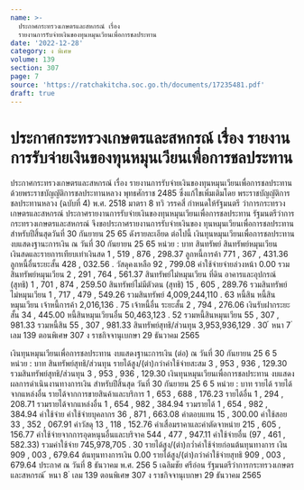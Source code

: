 ```yaml
---
name: >-
  ประกาศกระทรวงเกษตรและสหกรณ์ เรื่อง
  รายงานการรับจ่ายเงินของทุนหมุนเวียนเพื่อการชลประทาน
date: '2022-12-28'
category: ง พิเศษ
volume: 139
section: 307
page: 7
source: 'https://ratchakitcha.soc.go.th/documents/17235481.pdf'
draft: true
---
```


# ประกาศกระทรวงเกษตรและสหกรณ์ เรื่อง รายงานการรับจ่ายเงินของทุนหมุนเวียนเพื่อการชลประทาน

ประกาศกระทรวงเกษตรและสหกรณ์ เรื่อง รายงานการรับจ่ายเงินของทุนหมุนเวียนเพื่อการชลประทาน ด้วยพระราชบัญญัติการชลประทานหลวง พุทธศักราช 2485 ซึ่งแก้ไขเพิ่มเติมโดย พระราชบัญญัติการชลประทานหลวง (ฉบับที่ 4) พ.ศ. 2518 มาตรา 8 ทวิ วรรคสี่ กำหนดให้รัฐมนตรี ว่าการกระทรวงเกษตรและสหกรณ์ ประกาศรายงานการรับจ่ายเงินของทุนหมุนเวียนเพื่อการชลประทาน รัฐมนตรีว่าการกระทรวงเกษตรและสหกรณ์ จึงขอประกาศรายงานการรับจ่ายเงินของ ทุนหมุนเวียนเพื่อการชลประทาน สำหรับปีสิ้นสุดวันที่ 30 กันยายน 25 65 ดังรายละเอียด ต่อไปนี้ เงินทุนหมุนเวียนเพื่อการชลประทาน งบแสดงฐานะการเงิน ณ วันที่ 30 กันยายน 25 65 หน่วย : บาท สินทรัพย์ สินทรัพย์หมุนเวียน เงินสดและรายการเทียบเท่าเงินสด 1 , 519 , 876 , 298.37 ลูกหนี้การค้า 771 , 367 , 431.36 ลูกหนี้อื่นระยะสั้น 428 , 032.56 . วัสดุคงเหลือ 92 , 799.08 ค่าใช้จ่ายจ่ายล่วงหน้า 0.00 รวมสินทรัพย์หมุนเวียน 2 , 291 , 764 , 561.37 สินทรัพย์ไม่หมุนเวียน ที่ดิน อาคารและอุปกรณ์ (สุทธิ) 1 , 701 , 874 , 259.50 สินทรัพย์ไม่มีตัวตน (สุทธิ) 15 , 605 , 289.76 รวมสินทรัพย์ไม่หมุนเวียน 1 , 717 , 479 , 549.26 รวมสินทรัพย์ 4,009,244,110 . 63 หนี้สิน หนี้สินหมุนเวียน เจ้าหนี้การค้า 2,016,136 . 75 เจ้าหนี้อื่น ระยะสั้น 2 , 794 , 276.06 เงินรับฝากระยะสั้น 34 , 445.00 หนี้สินหมุนเวียนอื่น 50,463,123 . 52 รวมหนี้สินหมุนเวียน 55 , 307 , 981.33 รวมหนี้สิน 55 , 307 , 981.33 สินทรัพย์สุทธิ/ส่วนทุน 3,953,936,129 . 30 ้ หนา 7 ่ เลม 139 ตอนพิเศษ 307 ง ราชกิจจานุเบกษา 29 ธันวาคม 2565

เงินทุนหมุนเวียนเพื่อการชลประทาน งบแสดงฐานะการเงิน (ต่อ) ณ วันที่ 30 กันยายน 25 6 5 หน่วย : บาท สินทรัพย์สุทธิ/ส่วนทุน รายได้สูง/(ต่า)กว่าค่าใช้จ่ายสะสม 3 , 953 , 936 , 129.30 รวมสินทรัพย์สุทธิ/ส่วนทุน 3 , 953 , 936 , 129.30 เงินทุนหมุนเวียนเพื่อการชลประทาน งบแสดงผลการดำเนินงานทางการเงิน สำหรับปีสิ้นสุด วันที่ 30 กันยายน 25 6 5 หน่วย : บาท รายได้ รายได้จากแหล่งอื่น รายได้จากการขายสินค้าและบริการ 1 , 653 , 688 , 176.23 รายได้อื่น 1 , 294 , 208.71 รวมรายได้จากแหล่งอื่น 1 , 654 , 982 , 384.94 รวมรายได้ 1 , 654 , 982 , 384.94 ค่าใช้จ่าย ค่าใช้จ่ายบุคลากร 36 , 871 , 663.08 ค่าตอบแทน 15 , 300.00 ค่าใช้สอย 33 , 352 , 067.91 ค่าวัสดุ 13 , 118 , 152.76 ค่าเสื่อมราคาและค่าตัดจาหน่าย 215 , 605 , 156.77 ค่าใช้จ่ายจากการอุดหนุนอื่นและบริจาค 544 , 477 , 947.11 ค่าใช้จ่ายอื่น (97 , 461 , 582.33) รวมค่าใช้จ่าย 745,978,705 . 30 รายได้สูง/(ต่า)กว่ำค่าใช้จ่ายก่อนต้นทุนทางการ เงิน 909 , 003 , 679.64 ต้นทุนทางการเงิน 0.00 รายได้สูง/(ต่า)กว่าค่าใช้จ่ายสุทธิ 909 , 003 , 679.64 ประกาศ ณ วันที่ 8 ธันวาคม พ.ศ. 256 5 เฉลิมชัย ศรีอ่อน รัฐมนตรีว่าการกระทรวงเกษตรและสหกรณ์ ้ หนา 8 ่ เลม 139 ตอนพิเศษ 307 ง ราชกิจจานุเบกษา 29 ธันวาคม 2565
